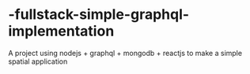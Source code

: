 # -fullstack-simple-graphql-implementation
A project using nodejs + graphql + mongodb + reactjs to make a simple spatial application
